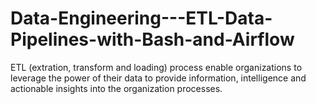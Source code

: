 # Data-Engineering---ETL-Data-Pipelines-with-Bash-and-Airflow

ETL (extration, transform and loading) process enable organizations to leverage the power of their data to provide information, intelligence and actionable insights into the organization processes. 
